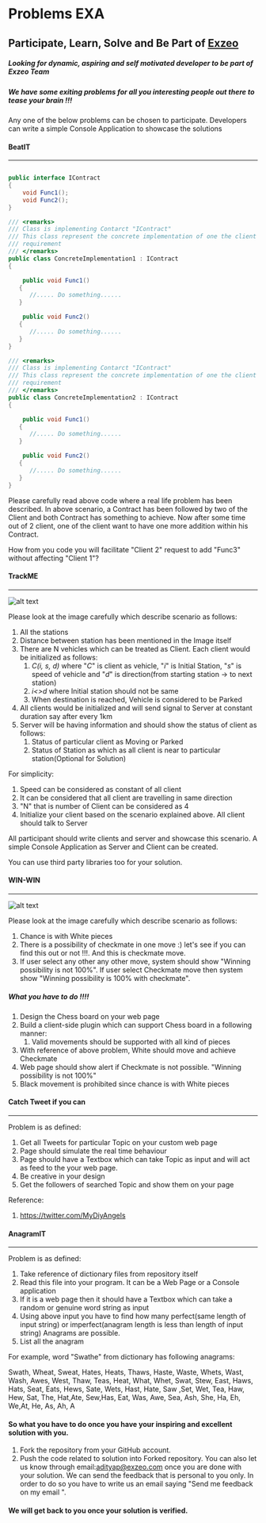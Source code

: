 # Problems EXA

## Participate, Learn, Solve and Be Part of [Exzeo](http://exzeosoftware.com)

##### Looking for dynamic, aspiring and self motivated developer to be part of Exzeo Team

##### We have some exiting problems for all you interesting people out there to tease your brain !!!

Any one of the below problems can be chosen to participate. Developers can write a simple Console Application
to showcase the solutions

#### BeatIT
***

~~~ csharp

public interface IContract
{
    void Func1();
    void Func2();
}

/// <remarks>
/// Class is implementing Contarct "IContract"
/// This class represent the concrete implementation of one the client C1
/// requirement  
/// </remarks>
public class ConcreteImplementation1 : IContract
{

    public void Func1()
   {
      //..... Do something......
   }

    public void Func2()
   {
      //..... Do something......
   }
}

/// <remarks>
/// Class is implementing Contarct "IContract"
/// This class represent the concrete implementation of one the client C2
/// requirement  
/// </remarks>
public class ConcreteImplementation2 : IContract
{

    public void Func1()
   {
      //..... Do something......
   }

    public void Func2()
   {
      //..... Do something......
   }
}

~~~

Please carefully read above code where a real life problem has been described. In above scenario, a Contract has been followed by two of the Client and both Contract has something to achieve. Now after some time out of 2 client, one of the client want to have one more addition within his Contract.

How from you code you will facilitate "Client 2" request to add "Func3" without affecting "Client 1"?

#### TrackME
***

![alt text](http://www.gliffy.com/go/publish/image/6087349/M.png "Stations")

Please look at the image carefully which describe scenario as follows:

1. All the stations
2. Distance between station has been mentioned in the Image itself
3. There are N vehicles which can be treated as Client. Each client would be initialized as follows:
	1. *C(i, s, d)* where "*C*" is client as vehicle, "*i*" is Initial Station, "*s*" is speed of vehicle and "*d*" is direction(from starting station -> to next station)
	2. *i<>d* where Initial station should not be same 
	3. When destination is reached, Vehicle is considered to be Parked
4. All clients would be initialized and will send signal to Server at constant duration say after every 1km
5. Server will be having information and should show the status of client as follows:
	1. Status of particular client as Moving or Parked
	2. Status of Station as which as all client is near to particular station(Optional for Solution)
	
For simplicity:
1. Speed can be considered as constant of all client 
2. It can be considered that all client are travelling in same direction
3. "N" that is number of Client can be considered as 4 
4. Initialize your client based on the scenario explained above. All client should talk to Server 

All participant should write clients and server and showcase this scenario. A simple Console Application as Server and Client can be created.

You can use third party libraries too for your solution.

#### WIN-WIN
***

![alt text](http://www.gliffy.com/go/publish/image/6087498/M.png "Win in 1 step")

Please look at the image carefully which describe scenario as follows:

1. Chance is with White pieces
2. There is a possibility of checkmate in one move :) let's see if you can find this out or not !!!. And this is checkmate move.
3. If user select any other any other move, system should show "Winning possibility is not 100%". If user select Checkmate move then system show "Winning possibility is 100% with checkmate".


##### What you have to do !!!!

1. Design the Chess board on your web page
2. Build a client-side plugin which can support Chess board in a following manner:
	1. Valid movements should be supported with all kind of pieces
3. With reference of above problem, White should move and achieve Checkmate
4. Web page should show alert if Checkmate is not possible. "Winning possibility is not 100%"
5. Black movement is prohibited since chance is with White pieces

#### Catch Tweet if you can
***

Problem is as defined:

1. Get all Tweets for particular Topic on your custom web page
2. Page should simulate the real time behaviour
3. Page should have a Textbox which can take Topic as input and will act as feed to the your web page.
4. Be creative in your design
5. Get the followers of searched Topic and show them on your page

Reference:

1. https://twitter.com/MyDiyAngels

#### AnagramIT
***

Problem is as defined:

1. Take reference of dictionary files from repository itself
2. Read this file into your program. It can be a Web Page or a Console application
3. If it is a web page then it should have a Textbox which can take a random or genuine word string as input
4. Using above input you have to find how many perfect(same length of input string) or imperfect(anagram length is less than length of input string) Anagrams are possible.
5. List all the anagram

For example, word "Swathe" from dictionary has following anagrams:

Swath, Wheat, Sweat, Hates, Heats, Thaws, Haste, Waste, Whets, Wast, Wash, Awes, West, Thaw, Teas, Heat, What, Whet, Swat, Stew, East, Haws, Hats, Seat, Eats, Hews, Sate, Wets, Hast, Hate, Saw ,Set, Wet, Tea, Haw, Hew, Sat, The, Hat,Ate, Sew,Has, Eat, Was, Awe, Sea, Ash, She, Ha, Eh, We,At, He, As, Ah, A 

#### So what you have to do once you have your inspiring and excellent solution with you. 

1. Fork the repository from your GitHub account. 
2. Push the code related to solution into Forked repository. You can also let us know through email:adityap@exzeo.com once you are done with your solution. We can send the feedback that is personal to you only. In order to do so you have to write us an email saying "Send me feedback on my email <email here>".

#### We will get back to you once your solution is verified. 

